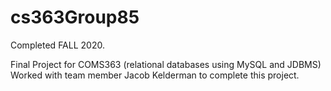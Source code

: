 # cs363Group85
Completed FALL 2020.

Final Project for COMS363 (relational databases using MySQL and JDBMS)
Worked with team member Jacob Kelderman to complete this project. 

